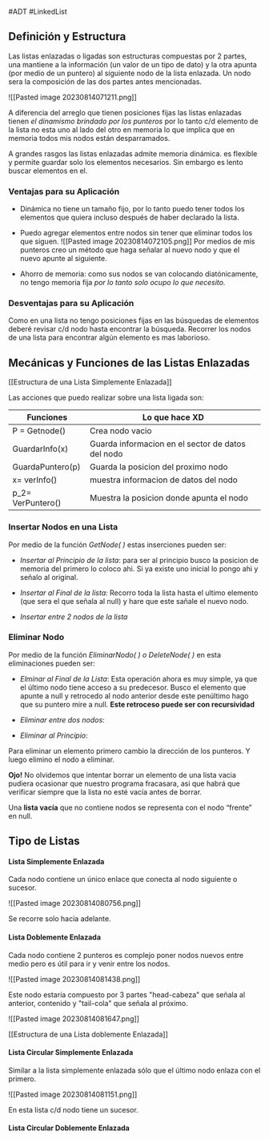 #ADT #LinkedList
## Definición y Estructura 
Las listas enlazadas o ligadas son estructuras compuestas por 2 partes, una mantiene a la información (un valor de un tipo de dato) y la otra apunta (por medio de un puntero) al siguiente nodo de la lista enlazada. Un nodo sera la composición de las dos partes antes mencionadas.  

![[Pasted image 20230814071211.png]]

A diferencia del arreglo que tienen posiciones fijas las listas enlazadas tienen _el dinamismo brindado por los punteros_ por lo tanto c/d elemento de la lista no esta uno al lado del otro en memoria lo que implica que en memoria todos mis nodos están desparramados. 

A grandes rasgos las listas enlazadas admite memoria dinámica. es flexible y permite guardar solo los elementos necesarios. Sin embargo es lento buscar elementos en el.  


### Ventajas para su Aplicación 
- Dinámica no tiene un tamaño fijo, por lo tanto puedo tener todos los elementos que quiera incluso después de haber declarado la lista.
- Puedo agregar elementos entre nodos sin tener que eliminar todos los que siguen.
![[Pasted image 20230814072105.png]]
Por medios de mis punteros creo un método que haga señalar al nuevo nodo y que el nuevo apunte al siguiente.

- Ahorro de memoria: como sus nodos se van colocando diatónicamente, no tengo memoria fija _por lo tanto solo ocupo lo que necesito._ 

### Desventajas para su Aplicación
Como en una lista no tengo posiciones fijas en las búsquedas de elementos deberé revisar c/d nodo hasta encontrar la búsqueda. Recorrer los nodos de una lista para encontrar algún elemento es mas laborioso.  


## Mecánicas y Funciones de las Listas Enlazadas
[[Estructura de una Lista Simplemente Enlazada]] 

Las acciones que puedo realizar sobre una lista ligada son:

| Funciones | Lo que hace XD |
|------------|-----------------|
| P = Getnode() | Crea nodo vacio|
| GuardarInfo(x) | Guarda informacion en el sector de datos del nodo|
|GuardaPuntero(p) | Guarda la posicion del proximo nodo |
| x= verInfo() | muestra informacion de datos del nodo |
|p_2= VerPuntero() | Muestra la posicion donde apunta el nodo |

### Insertar Nodos en una Lista

Por medio de la función _GetNode( )_ estas inserciones pueden ser:

- _Insertar al Principio de la lista_: para ser al principio busco la posicion de memoria del primero lo coloco ahi. Si ya existe uno inicial lo pongo ahi y señalo al original.

- _Insertar al Final de la lista:_ Recorro toda la lista hasta el ultimo elemento (que sera el que señala al null) y hare que este sañale el nuevo nodo.

- _Insertar entre 2 nodos de la lista_


### Eliminar Nodo

Por medio de la función _EliminarNodo( ) o DeleteNode( )_ en esta eliminaciones pueden ser:

- _Elminar al Final de la Lista_: Esta operación ahora es muy simple, ya que el último nodo tiene acceso a su predecesor. Busco el elemento que apunte a null y retrocedo al nodo anterior desde este penúltimo hago que su puntero mire a null. **Este retroceso puede ser con recursividad**  

- _Eliminar entre dos nodos_: 

- _Eliminar al Principio_:

Para eliminar un elemento primero cambio la dirección de los punteros. Y luego elimino el nodo a eliminar. 

**Ojo!** No olvidemos que intentar borrar un elemento de una lista vacia pudiera ocasionar que nuestro programa fracasara, asi que habrá que verificar siempre que la lista no esté vacía antes de borrar. 

Una **lista vacía** que no contiene nodos se representa con el nodo “frente” en null.

## Tipo de Listas

#### Lista Simplemente Enlazada
Cada nodo contiene un único enlace que conecta al nodo siguiente o sucesor.

![[Pasted image 20230814080756.png]]

Se recorre solo hacia adelante.

#### Lista Doblemente Enlazada
Cada nodo contiene 2 punteros es complejo poner nodos nuevos entre medio pero es útil para ir y venir entre los nodos.

![[Pasted image 20230814081438.png]]

Este nodo estaría compuesto por 3 partes "head-cabeza" que señala al anterior, contenido y "tail-cola" que señala al próximo. 

![[Pasted image 20230814081647.png]]


[[Estructura de una Lista doblemente Enlazada]] 

#### Lista Circular Simplemente Enlazada
Similar a la lista simplemente enlazada sólo que el último nodo enlaza con el primero.

![[Pasted image 20230814081151.png]]

En esta lista c/d nodo tiene un sucesor.


#### Lista Circular Doblemente Enlazada 


